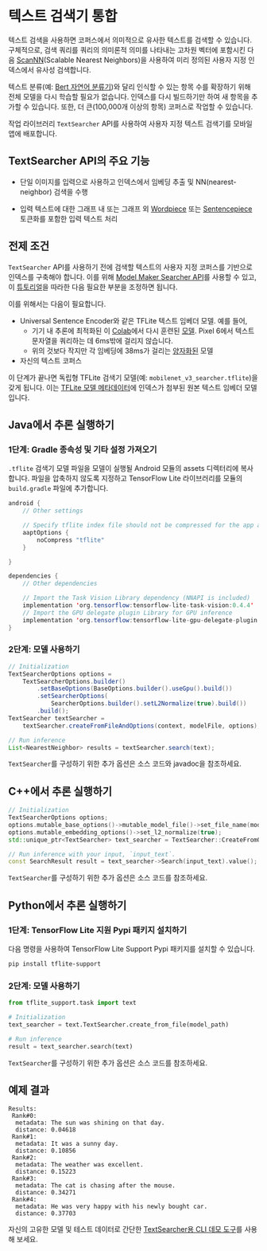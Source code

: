 # 텍스트 검색기 통합

텍스트 검색을 사용하면 코퍼스에서 의미적으로 유사한 텍스트를 검색할 수 있습니다. 구체적으로, 검색 쿼리를 쿼리의 의미론적 의미를 나타내는 고차원 벡터에 포함시킨 다음 [ScanNN](https://github.com/google-research/google-research/tree/master/scann)(Scalable Nearest Neighbors)을 사용하여 미리 정의된 사용자 지정 인덱스에서 유사성 검색합니다.

텍스트 분류(예: [Bert 자연어 분류기](https://www.tensorflow.org/lite/inference_with_metadata/task_library/bert_nl_classifier))와 달리 인식할 수 있는 항목 수를 확장하기 위해 전체 모델을 다시 학습할 필요가 없습니다. 인덱스를 다시 빌드하기만 하여 새 항목을 추가할 수 있습니다. 또한, 더 큰(100,000개 이상의 항목) 코퍼스로 작업할 수 있습니다.

작업 라이브러리 `TextSearcher` API를 사용하여 사용자 지정 텍스트 검색기를 모바일 앱에 배포합니다.

## TextSearcher API의 주요 기능

- 단일 이미지를 입력으로 사용하고 인덱스에서 임베딩 추출 및 NN(nearest-neighbor) 검색을 수행

- 입력 텍스트에 대한 그래프 내 또는 그래프 외 [Wordpiece](https://github.com/tensorflow/tflite-support/blob/master/tensorflow_lite_support/cc/text/tokenizers/bert_tokenizer.h) 또는 [Sentencepiece](https://github.com/tensorflow/tflite-support/blob/master/tensorflow_lite_support/cc/text/tokenizers/sentencepiece_tokenizer.h) 토큰화를 포함한 입력 텍스트 처리

## 전제 조건

`TextSearcher` API를 사용하기 전에 검색할 텍스트의 사용자 지정 코퍼스를 기반으로 인덱스를 구축해야 합니다. 이를 위해 [Model Maker Searcher API](https://www.tensorflow.org/lite/api_docs/python/tflite_model_maker/searcher)를 사용할 수 있고, 이 [튜토리얼](https://www.tensorflow.org/lite/models/modify/model_maker/text_searcher)을 따라한 다음 필요한 부분을 조정하면 됩니다.

이를 위해서는 다음이 필요합니다.

- Universal Sentence Encoder와 같은 TFLite 텍스트 임베더 모델. 예를 들어,
    - 기기 내 추론에 최적화된 이 [Colab](https://storage.googleapis.com/download.tensorflow.org/models/tflite_support/searcher/text_to_image_blogpost/text_embedder.tflite)에서 다시 훈련된 [모델](https://github.com/tensorflow/tflite-support/blob/master/tensorflow_lite_support/examples/colab/on_device_text_to_image_search_tflite.ipynb). Pixel 6에서 텍스트 문자열을 쿼리하는 데 6ms밖에 걸리지 않습니다.
    - 위의 것보다 작지만 각 임베딩에 38ms가 걸리는 [양자화된](https://tfhub.dev/google/lite-model/universal-sentence-encoder-qa-ondevice/1) 모델
- 자신의 텍스트 코퍼스

이 단계가 끝나면 독립형 TFLite 검색기 모델(예: `mobilenet_v3_searcher.tflite`)을 갖게 됩니다. 이는 [TFLite 모델 메타데이터](https://www.tensorflow.org/lite/models/convert/metadata)에 인덱스가 첨부된 원본 텍스트 임베더 모델입니다.

## Java에서 추론 실행하기

### 1단계: Gradle 종속성 및 기타 설정 가져오기

`.tflite` 검색기 모델 파일을 모델이 실행될 Android 모듈의 assets 디렉터리에 복사합니다. 파일을 압축하지 않도록 지정하고 TensorFlow Lite 라이브러리를 모듈의 `build.gradle` 파일에 추가합니다.

```java
android {
    // Other settings

    // Specify tflite index file should not be compressed for the app apk
    aaptOptions {
        noCompress "tflite"
    }

}

dependencies {
    // Other dependencies

    // Import the Task Vision Library dependency (NNAPI is included)
    implementation 'org.tensorflow:tensorflow-lite-task-vision:0.4.4'
    // Import the GPU delegate plugin Library for GPU inference
    implementation 'org.tensorflow:tensorflow-lite-gpu-delegate-plugin:0.4.4'
}
```

### 2단계: 모델 사용하기

```java
// Initialization
TextSearcherOptions options =
    TextSearcherOptions.builder()
        .setBaseOptions(BaseOptions.builder().useGpu().build())
        .setSearcherOptions(
            SearcherOptions.builder().setL2Normalize(true).build())
        .build();
TextSearcher textSearcher =
    textSearcher.createFromFileAndOptions(context, modelFile, options);

// Run inference
List<NearestNeighbor> results = textSearcher.search(text);
```

<code>TextSearcher</code>를 구성하기 위한 추가 옵션은 <a>소스 코드와 javadoc</a>을 참조하세요.

## C++에서 추론 실행하기

```c++
// Initialization
TextSearcherOptions options;
options.mutable_base_options()->mutable_model_file()->set_file_name(model_path);
options.mutable_embedding_options()->set_l2_normalize(true);
std::unique_ptr<TextSearcher> text_searcher = TextSearcher::CreateFromOptions(options).value();

// Run inference with your input, `input_text`.
const SearchResult result = text_searcher->Search(input_text).value();
```

<code>TextSearcher</code>를 구성하기 위한 추가 옵션은 <a>소스 코드</a>를 참조하세요.

## Python에서 추론 실행하기

### 1단계: TensorFlow Lite 지원 Pypi 패키지 설치하기

다음 명령을 사용하여 TensorFlow Lite Support Pypi 패키지를 설치할 수 있습니다.

```sh
pip install tflite-support
```

### 2단계: 모델 사용하기

```python
from tflite_support.task import text

# Initialization
text_searcher = text.TextSearcher.create_from_file(model_path)

# Run inference
result = text_searcher.search(text)
```

<code>TextSearcher</code>를 구성하기 위한 추가 옵션은 <a>소스 코드</a>를 참조하세요.

## 예제 결과

```
Results:
 Rank#0:
  metadata: The sun was shining on that day.
  distance: 0.04618
 Rank#1:
  metadata: It was a sunny day.
  distance: 0.10856
 Rank#2:
  metadata: The weather was excellent.
  distance: 0.15223
 Rank#3:
  metadata: The cat is chasing after the mouse.
  distance: 0.34271
 Rank#4:
  metadata: He was very happy with his newly bought car.
  distance: 0.37703
```

자신의 고유한 모델 및 테스트 데이터로 간단한 [TextSearcher용 CLI 데모 도구](https://github.com/tensorflow/tflite-support/tree/master/tensorflow_lite_support/examples/task/text/desktop#textsearcher)를 사용해 보세요.
